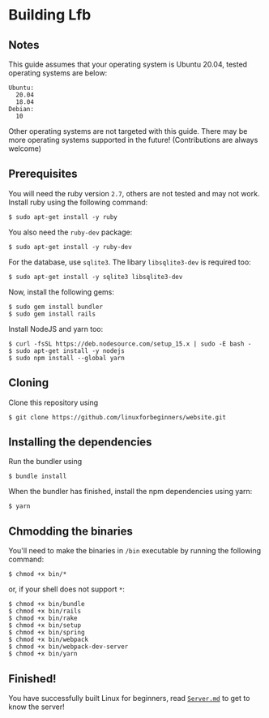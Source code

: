 # Building Lfb
## Notes
This guide assumes that your operating system is Ubuntu 20.04, tested operating systems are below:
```text
Ubuntu:
  20.04
  18.04
Debian:
  10
```
Other operating systems are not targeted with this guide. There may be more operating systems supported in the future! (Contributions are always welcome)

## Prerequisites
You will need the ruby version `2.7`, others are not tested and may not work.
Install ruby using the following command:
```shell
$ sudo apt-get install -y ruby
```
You also need the `ruby-dev` package:
```shell
$ sudo apt-get install -y ruby-dev
```
For the database, use `sqlite3`. The libary `libsqlite3-dev` is required too:
```shell
$ sudo apt-get install -y sqlite3 libsqlite3-dev
```
Now, install the following gems:
```shell
$ sudo gem install bundler
$ sudo gem install rails
```
Install NodeJS and yarn too:
```shell
$ curl -fsSL https://deb.nodesource.com/setup_15.x | sudo -E bash -
$ sudo apt-get install -y nodejs
$ sudo npm install --global yarn
```
## Cloning
Clone this repository using
```shell
$ git clone https://github.com/linuxforbeginners/website.git
```
## Installing the dependencies
Run the bundler using
```shell
$ bundle install
```
When the bundler has finished, install the npm dependencies using yarn:
```shell
$ yarn
```
## Chmodding the binaries
You'll need to make the binaries in `/bin` executable by running the following command:
```shell
$ chmod +x bin/*
```
or, if your shell does not support `*`:
```shell
$ chmod +x bin/bundle
$ chmod +x bin/rails
$ chmod +x bin/rake
$ chmod +x bin/setup
$ chmod +x bin/spring
$ chmod +x bin/webpack
$ chmod +x bin/webpack-dev-server
$ chmod +x bin/yarn
```

## Finished!
You have successfully built Linux for beginners, read [`Server.md`](Server.md) to get to know the server!